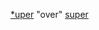 [*uper](https://www.etymonline.com/word/*uper "Etymology, meaning and definition of *uper") "over"
[super](https://www.etymonline.com/word/super-)